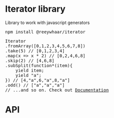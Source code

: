 # Iterator library

Library to work with javascript generators

<pre>
npm install @reeywhaar/iterator
</pre>

<pre>
Iterator
.fromArray([0,1,2,3,4,5,6,7,8])
.take(5) // [0,1,2,3,4]
.map(x => x * 2) // [0,2,4,6,8]
.skip(2) // [4,6,8]
.subSplit(function*(item){
	yield item;
	yield "a";
}) // [4,"a",6,"a",8,"a"]
.odd() // ["a","a","a"]
// ...and so on. Check out <a href="https://github.com/Reeywhaar/iterator/blob/master/Documentation.md">Documentation</a>
</pre>

# API